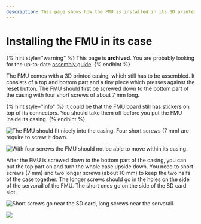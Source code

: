 ```yaml
---
description: This page shows how the FMU is installed in its 3D printed case.
---
```


# Installing the FMU in its case

{% hint style="warning" %}
This page is **archived**. You are probably looking for the up-to-date [assembly guide](../../userguide/assembly/).
{% endhint %}

The FMU comes with a 3D printed casing, which still has to be assembled. It consists of a top and bottom part and a tiny piece which presses against the reset button. The FMU should first be screwed down to the bottom part of the casing with four short screws of about 7 mm long.

{% hint style="info" %}
It could be that the FMU board still has stickers on top of its connectors. You should take them off before you put the FMU inside its casing.
{% endhint %}

![The FMU should fit nicely into the casing. Four short screws (7 mm) are require to screw it down.](../../.gitbook/assets/fmu-case.jpg)

![With four screws the FMU should not be able to move within its casing.](../../.gitbook/assets/fmu-case-screws.jpg)

After the FMU is screwed down to the bottom part of the casing, you can put the top part on and turn the whole case upside down. You need to short screws (7 mm) and two longer screws (about 10 mm) to keep the two halfs of the case together. The longer screws should go in the holes on the side of the servorail of the FMU. The short ones go on the side of the SD card slot.

![Short screws go near the SD card, long screws near the servorail.](../../.gitbook/assets/fmu-case-bottom.jpg)

![](../../.gitbook/assets/fmu-case-assembled.jpg)
